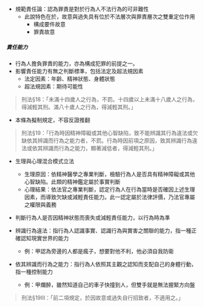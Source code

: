 * 規範責任論：認為罪責是對於行為人不法行為的可非難性
	* 此說特色在於，故意與過失具有位於不法層次與罪責層次之雙重定位作用
		* 構成要件故意
		* 罪責故意

##### 責任能力
* 行為人擔負罪責的能力，亦為構成犯罪的前提之一。
* 影響責任能力有無之判斷標準，包括法定及超法規因素
	* 法定因素：年齡、精神狀態、身體狀態
	* 超法規因素：期待可能性

> 刑法§18：「未滿十四歲人之行為，不罰。十四歲以上未滿十八歲人之行為，得減輕其刑。滿八十歲人之行為，得減輕其刑。」
* 本條為擬制規定，不容反證推翻

> 刑法§19：「行為時因精神障礙或其他心智缺陷，致不能辨識其行為違法或欠缺依其辨識而行為之能力者，不罰。行為時因前項之原因，致其辨識行為違法或依其辨識而行為之能力，顯著減低者，得減輕其刑。」

* 生理與心理混合模式立法
	* 生理原因：依精神醫學之專業判斷，檢驗行為人是否具有精神障礙或其他心智缺陷。此類的精神鑑定屬於事實判斷
	* 心理結果：依法官之專業判斷，認定行為人在行為當時是否確因上述生理因素，而導致欠缺或減輕責任能力。此一認定屬於法律評價，乃法官專屬之權限與義務
* 判斷行為人是否因精神狀態而喪失或減輕責任能力，以行為時為準

* 辨識行為違法：指行為人認識事實、認識行為與實害之關聯的能力，指一種正確認知現實世界的能力
	* 例：甲認為旁邊的人都是瘋子，想要對他不利，他必須自我防衛
* 依其辨識而行為之能力：指行為人依照其主觀之認知而支配自己的身體行動，指一種控制能力
	* 例：甲爛醉，雖然知道自己的車子快撞到人，但雙手就是無法握緊方向盤

> 刑法§19Ⅲ：「前二項規定，於因故意或過失自行招致者，不適用之。」
